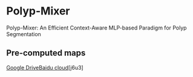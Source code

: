 # Polyp-Mixer
Polyp-Mixer: An Efficient Context-Aware MLP-based Paradigm for Polyp Segmentation
## Pre-computed maps
[Google Drive](https://drive.google.com/drive/folders/1iVqsr_RzLot4qbe73cR0D6cjUDd0Auz6?usp=sharing)[Baidu cloud](https://pan.baidu.com/s/1dmrfkLA8rXwxS9JklvBkWg)[j6u3]
